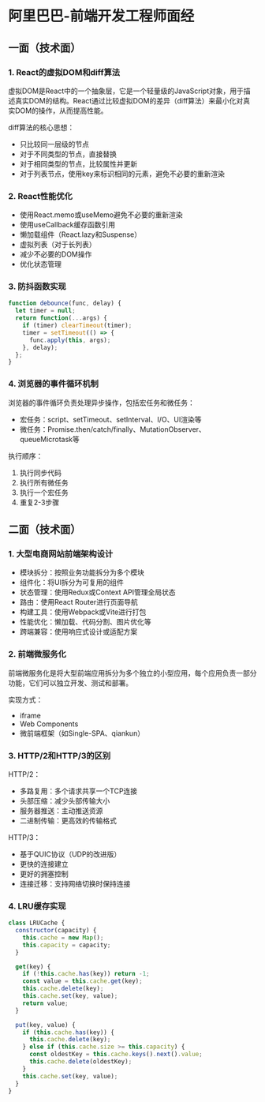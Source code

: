 # 阿里巴巴-前端开发工程师面经

## 一面（技术面）

### 1. React的虚拟DOM和diff算法

虚拟DOM是React中的一个抽象层，它是一个轻量级的JavaScript对象，用于描述真实DOM的结构。React通过比较虚拟DOM的差异（diff算法）来最小化对真实DOM的操作，从而提高性能。

diff算法的核心思想：
- 只比较同一层级的节点
- 对于不同类型的节点，直接替换
- 对于相同类型的节点，比较属性并更新
- 对于列表节点，使用key来标识相同的元素，避免不必要的重新渲染

### 2. React性能优化

- 使用React.memo或useMemo避免不必要的重新渲染
- 使用useCallback缓存函数引用
- 懒加载组件（React.lazy和Suspense）
- 虚拟列表（对于长列表）
- 减少不必要的DOM操作
- 优化状态管理

### 3. 防抖函数实现

```javascript
function debounce(func, delay) {
  let timer = null;
  return function(...args) {
    if (timer) clearTimeout(timer);
    timer = setTimeout(() => {
      func.apply(this, args);
    }, delay);
  };
}
```

### 4. 浏览器的事件循环机制

浏览器的事件循环负责处理异步操作，包括宏任务和微任务：
- 宏任务：script、setTimeout、setInterval、I/O、UI渲染等
- 微任务：Promise.then/catch/finally、MutationObserver、queueMicrotask等

执行顺序：
1. 执行同步代码
2. 执行所有微任务
3. 执行一个宏任务
4. 重复2-3步骤

## 二面（技术面）

### 1. 大型电商网站前端架构设计

- 模块拆分：按照业务功能拆分为多个模块
- 组件化：将UI拆分为可复用的组件
- 状态管理：使用Redux或Context API管理全局状态
- 路由：使用React Router进行页面导航
- 构建工具：使用Webpack或Vite进行打包
- 性能优化：懒加载、代码分割、图片优化等
- 跨端兼容：使用响应式设计或适配方案

### 2. 前端微服务化

前端微服务化是将大型前端应用拆分为多个独立的小型应用，每个应用负责一部分功能，它们可以独立开发、测试和部署。

实现方式：
- iframe
- Web Components
- 微前端框架（如Single-SPA、qiankun）

### 3. HTTP/2和HTTP/3的区别

HTTP/2：
- 多路复用：多个请求共享一个TCP连接
- 头部压缩：减少头部传输大小
- 服务器推送：主动推送资源
- 二进制传输：更高效的传输格式

HTTP/3：
- 基于QUIC协议（UDP的改进版）
- 更快的连接建立
- 更好的拥塞控制
- 连接迁移：支持网络切换时保持连接

### 4. LRU缓存实现

```javascript
class LRUCache {
  constructor(capacity) {
    this.cache = new Map();
    this.capacity = capacity;
  }

  get(key) {
    if (!this.cache.has(key)) return -1;
    const value = this.cache.get(key);
    this.cache.delete(key);
    this.cache.set(key, value);
    return value;
  }

  put(key, value) {
    if (this.cache.has(key)) {
      this.cache.delete(key);
    } else if (this.cache.size >= this.capacity) {
      const oldestKey = this.cache.keys().next().value;
      this.cache.delete(oldestKey);
    }
    this.cache.set(key, value);
  }
}
```
